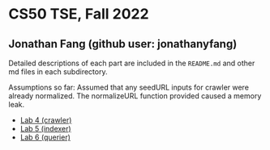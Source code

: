 # CS50 TSE, Fall 2022
## Jonathan Fang (github user: jonathanyfang)

Detailed descriptions of each part are included in the `README.md` and other md files in each subdirectory. 

Assumptions so far: Assumed that any seedURL inputs for crawler were already normalized. The normalizeURL function provided caused a memory leak.

* [Lab 4 (crawler)](https://github.com/cs50-2022-fall/tse/tree/main/crawler)
* [Lab 5 (indexer)](https://github.com/cs50-2022-fall/tse/tree/main/indexer)
* [Lab 6 (querier)](https://github.com/cs50-2022-fall/tse/tree/main/querier)
